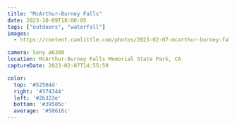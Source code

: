 ```yaml
---
title: "McArthur-Burney Falls"
date: 2023-10-09T18:00:05
tags: ["outdoors", "waterfall"]
images:
  - https://content.camlittle.com/photos/2023-02-07-mcarthur-burney-falls_1280.jpg

camera: Sony α6300
location: McArthur-Burney Falls Memorial State Park, CA
captureDate: 2023-02-07T14:55:59

color:
  top: '#52504d'
  right: '#374344'
  left: '#2b323e'
  bottom: '#39505c'
  average: '#58616c'
---
```

